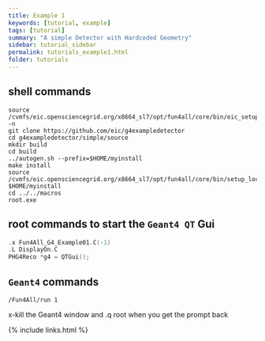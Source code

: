 ```yaml
---
title: Example 1
keywords: [tutorial, example]
tags: [tutorial]
summary: "A simple Detector with Hardcoded Geometry"
sidebar: tutorial_sidebar
permalink: tutorials_example1.html
folder: tutorials
---
```


## shell commands

```
source /cvmfs/eic.opensciencegrid.org/x8664_sl7/opt/fun4all/core/bin/eic_setup.sh -n
git clone https://github.com/eic/g4exampledetector
cd g4exampledetector/simple/source
mkdir build
cd build
../autogen.sh --prefix=$HOME/myinstall
make install
source /cvmfs/eic.opensciencegrid.org/x8664_sl7/opt/fun4all/core/bin/setup_local.sh $HOME/myinstall
cd ../../macros
root.exe
```

## root commands to start the `Geant4 QT` Gui

```cpp
.x Fun4All_G4_Example01.C(-1)
.L DisplayOn.C
PHG4Reco *g4 = QTGui();
```
## `Geant4` commands

```
/Fun4All/run 1
```

x-kill the Geant4 window and .q root when you get the prompt back



{% include links.html %}
